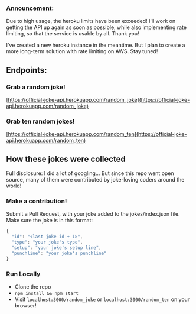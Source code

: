 ### Announcement:

Due to high usage, the heroku limits have been exceeded! I'll work on getting the API up again as soon as possible, while also implementing rate limiting, so that the service is usable by all.
Thank you!

I've created a new heroku instance in the meantime. But I plan to create a more long-term solution with rate limiting on AWS. Stay tuned!

## Endpoints:

### Grab a random joke!
[https://official-joke-api.herokuapp.com/random_joke](https://official-joke-api.herokuapp.com/random_joke)

### Grab ten random jokes!
[https://official-joke-api.herokuapp.com/random_ten](https://official-joke-api.herokuapp.com/random_ten)

## How these jokes were collected

Full disclosure: I did a lot of googling...
But since this repo went open source, many of them were contributed by joke-loving coders around the world!

### Make a contribution!

Submit a Pull Request, with your joke added to the jokes/index.json file. Make sure the joke is in this format:

```javascript
{
  "id": "<last joke id + 1>",
  "type": "your joke's type",
  "setup": "your joke's setup line",
  "punchline": "your joke's punchline"
}
```

### Run Locally
* Clone the repo
* `npm install && npm start`
* Visit `localhost:3000/random_joke` or `localhost:3000/random_ten` on your browser!

